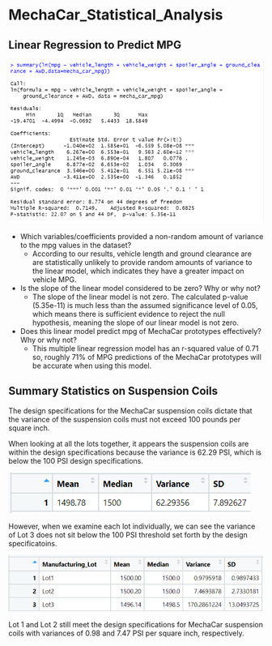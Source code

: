 # MechaCar_Statistical_Analysis

## Linear Regression to Predict MPG
![MechaCar_1](Resources/MechaCar_1.png)

* Which variables/coefficients provided a non-random amount of variance to the mpg values in the dataset? 
    * According to our results, vehicle length and ground clearance are are statistically unlikely to provide random amounts of variance to the linear model, which indicates they have a greater impact on vehicle MPG.
* Is the slope of the linear model considered to be zero? Why or why not?
    * The slope of the linear model is not zero. The calculated p-value (5.35e-11) is much less than the assumed significance level of 0.05, which means there is sufficient evidence to reject the null hypothesis, meaning the slope of our linear model is not zero.
* Does this linear model predict mpg of MechaCar prototypes effectively? Why or why not?
    * This multiple linear regression model has an r-squared value of 0.71 so, roughly 71% of MPG predictions of the MechaCar prototypes will be accurate when using this model.


## Summary Statistics on Suspension Coils
The design specifications for the MechaCar suspension coils dictate that the variance of the suspension coils must not exceed 100 pounds per square inch.

When looking at all the lots together, it appears the suspension coils are within the design specifications because the variance is 62.29 PSI, which is below the 100 PSI design specifications.

![Total_summary](Resources/Total_summary.png)

However, when we examine each lot individually, we can see the variance of Lot 3 does not sit below the 100 PSI threshold set forth by the design specificatoins.

![Lot_summary](Resources/Lot_summary.png)

Lot 1 and Lot 2 still meet the design specifications for MechaCar suspension coils with variances of 0.98 and 7.47 PSI per square inch, respectively.